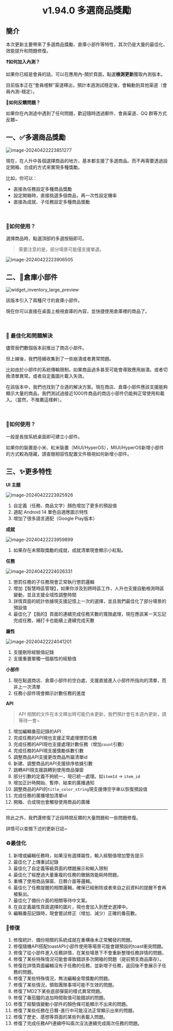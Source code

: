 <h1 align="center" padding="100">v1.94.0 多選商品獎勵</h1>

## 簡介
本次更新主要帶來了多選商品獎勵、倉庫小部件等特性，其次仍是大量的最佳化、效能提升和問題修復。



**❓如何加入內測？**

如果你已經是會員的話，可以在應用內-關於頁面，點選**檢測更新**獲取內測版本。

目前版本正在“會員嚐鮮”渠道釋出，預計本週測試穩定後，會輪動到其他渠道（會員內測-穩定）。



**📧如何反饋問題？**

如果你在內測途中遇到了任何問題，歡迎隨時透過郵件、會員渠道、QQ 群等方式反饋~





## 一、✅多選商品獎勵

![image-20240422223851277](_media/194/image-20240422223851277.png)

現在，在人升中各個選擇商品的地方，基本都支援了多選商品。而不再需要透過設定開箱、合成的方式來實現多種獎勵。

比如，你可以：

- 直接為任務設定多種商品獎勵
- 設定開箱時，直接挑選多個商品，再一次性設定機率
- 直接為成就、子任務設定多種商品獎勵



<br/>

### 📕如何使用？

選擇商品時，點選頂部的多選按鈕即可。

> 需要注意的是，部分場景可能僅支援單選。

![image-20240422223906505](_media/194/image-20240422223906505.png)



## 二、🔧倉庫小部件

![widget_inventory_large_preview](_media/194/widget_inventory_large_preview.png)



該版本引入了兩種尺寸的倉庫小部件。

現在你可以直接在桌面上檢視倉庫的內容，並快捷使用倉庫裡的商品了。

<br/>

### 🚀 最佳化和問題解決

儘管我們數個版本前推出了商店小部件。

但上線後，我們陸續收集到了一些崩潰或者異常問題。

比如由於小部件的系統傳輸限制，如果商品過多甚至可能會導致應用崩潰。或者切換清單異常。或者自定義圖片載入失效。

在該版本中，我們也找到了合適的解決方案。現在商店、倉庫小部件應該支援能夠顯示大量的商品，我們測試過接近1000件商品的商店小部件仍能夠正常使用和載入。（當然，不推薦這樣幹）。

<br/>

### 📕如何使用？

一般是長按系統桌面即可建立小部件。

如果你的裝置是小米、紅米裝置（MIUI/HyperOS），MIUI/HyperOS新增小部件的方式較為隱藏，請查閱相容性配置文件檢視如何新增小部件。



## 三、✨更多特性

**UI 主題**

![image-20240422223925926](_media/194/image-20240422223925926.png)

1. 自定義（任務、商品文字）顏色增加了更多的預設值
1. 適配 Android 14 單色自適應圖示特性
1. 增加了很多語言適配（Google Play版本）



**成就**

![image-20240422223959899](_media/194/image-20240422223959899.png)

1. 如果存在未領取獎勵的成就，成就清單現會顯示小紅點。



**任務**

![image-20240422224026331](_media/194/image-20240422224026331.png)

1. 懲罰任務的子任務現會正常執行懲罰邏輯
1. 增加【智慧時區管理】，如果你涉及到跨時區工作，人升也支援自動檢測時區變動，並且支援全域性調整時間
1. 詳情頁面的統計依據現支援記憶上一次的選擇，並且我們最佳化了部分場景的預設值
1. 最佳化了【我的】頁面的連續完成任務天數的寬限處理，現在應該某一天忘記完成任務，補打卡也能續上連續完成天數



**屬性**

![image-20240422224041201](_media/194/image-20240422224041201.png)

1. 支援刪除經驗值記錄
1. 支援重置單獨一個屬性的經驗值





**小部件**

1. 現在點選商店、倉庫小部件的空白處，支援直接進入小部件所指向的清單，而非上一次清單
2. 任務小部件現會顯示計數任務的進度



**API**

> API 相關的文件在本文釋出時可能仍未更新，我們預計會在本週內更新，請等待一會~

1. 增加編輯番茄記錄的API
1. 完成任務的API現也支援正常處理懲罰任務
1. 完成任務的API現也支援處理計數任務（增加`count`引數）
1. 完成任務的API現支援獎勵係數引數
1. 調整商品API支援更改商品所屬清單id
1. 新建、調整商品的API支援排序依據引數
1. 跳轉API現支援跳轉到使用商品彈窗
1. 部分引數的定義不夠統一，現已統一處理。如`itemId` -> `item_id`
1. 增加正計時開始、暫停、結束的廣播通知
1. 調整商品的API的`title_color_string`現支援傳空字串以恢復預設值
1. 完成任務的廣播增加清單id
1. 開箱、合成現也會觸發使用商品的廣播




---



除此之外，我們還修復了近段時間反饋的大量問題和一些問題修復。

詳情可以查閱下述的更新日誌~



### ♻️最佳化

1. 新增或編輯任務時，如果沒有選擇屬性，輸入經驗值增加警告提示
1. 最佳化了上傳重試記錄
1. 最佳化了自定義等級頁面的標題展示和輸入限制
1. 最佳化了經歷過大量重複的任務的撤銷效能耗時問題。
1. 重構了使用商品彈窗、日曆介面等邏輯。
1. 最佳化了任務提醒的相關邏輯，確保已經刪除或者來自之前資料的提醒不會再被髮出。
1. 最佳化了備份介面的相關等待中文案。
1. 在自定義屬性頁面選擇的圖片，現也會加入到歷史選擇中。
1. 編輯番茄記錄時，現會嘗試修正（增加、減少）正確的番茄數。



### 🐛修復

1. 修復統計、備份相關的系統成就在重構後未正常觸發的問題。
1. 修復隨機API搭配toastAPI小部件使用等場景可能會跟預設的toast衝突問題。
1. 修復了從小部件進入任務詳情，在某些場景下不會重新整理任務詳情的問題。
1. 修復了某些特殊情況可能會導致錯誤多次開箱的問題（提前預支商品庫存）。
1. 修復在詳情頁面編輯沒有子任務的任務，並新增子任務，返回後不會展示子任務的問題。
1. 修復了某些特殊情況，無法編輯金幣獎勵的問題。
1. 修復了某些情況，領取團隊事項可能不生效的問題。
1. 修復了MD2下某些底部彈窗的樣式異常問題。
1. 修復了番茄鐘的追加時間取值可能錯誤的問題。
1. 修復了經驗值變動小部件的顏色條可能顯示不出來的問題。
1. 修復了某些任務在日曆-進行中可能沒法正常顯示出來的問題。
1. 修復了歷史、感想等頁面的某些列表載入問題。
1. 修復了完成任務API連續呼叫兩次沒法連續完成兩次任務的問題。

